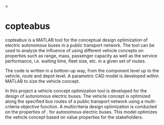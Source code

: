<
# copteabus

copteabus is a MATLAB tool for the conceptual design optimization of electric autonomous buses in a public transport network. The tool can be used to analyze the influence of using different vehicle concepts on properties such as range, mass, passenger capacity as well as the service performance, i.e. waiting time, fleet size, etc. in a given set of routes. 

The code is written in a bottom-up way, from the component level up to the vehicle, route and depot level. A parametric CAD model is developed within MATLAB to size the vehicle concept. 

In this project a vehicle concept optimization tool is developed for the design of autonomous electric buses. The vehicle concept is optimized along the specified bus routes of a public transport network using a multi-criteria objective function. 
A multicriteria design optimization is conducted on the properties of . for autonomous electric buses. This model optimizes the vehicle concept based on value properties for the stakeholders. 

